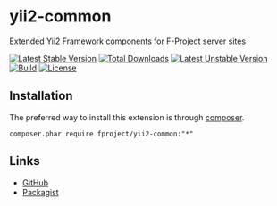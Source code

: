 yii2-common
===========

Extended Yii2 Framework components for F-Project server sites 

[![Latest Stable Version](https://poser.pugx.org/fproject/yii2-common/v/stable)](https://packagist.org/packages/fproject/yii2-common)
[![Total Downloads](https://poser.pugx.org/fproject/yii2-common/downloads)](https://packagist.org/packages/fproject/yii2-common)
[![Latest Unstable Version](https://poser.pugx.org/fproject/yii2-common/v/unstable)](https://packagist.org/packages/fproject/yii2-common)
[![Build](https://travis-ci.org/fproject/yii2-common.svg?branch=master)](https://travis-ci.org/fproject/yii2-common)
[![License](https://poser.pugx.org/fproject/yii2-common/license)](https://packagist.org/packages/fproject/yii2-common)


Installation
------------

The preferred way to install this extension is through [composer](http://getcomposer.org/download/).

    composer.phar require fproject/yii2-common:"*"
 
 
Links
-----

- [GitHub](https://github.com/fproject/yii2-common)
- [Packagist](https://packagist.org/packages/fproject/yii2-common)
